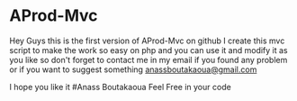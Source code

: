 # AProd-Mvc
Hey Guys this is the first version of AProd-Mvc on github
I create this mvc script to make the work so easy on php and you can use it and modify it as you like
so don't forget to contact me in my email if you found any problem or if you want to suggest something
anassboutakaoua@gmail.com

I hope you like it
#Anass Boutakaoua
Feel Free in your code
